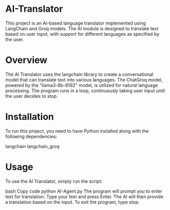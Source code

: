 # AI-Translator

This project is an AI-based language translator implemented using LangChain and Groq models. The AI module is designed to translate text based on user input, with support for different languages as specified by the user.

# Overview

The AI Translator uses the langchain library to create a conversational model that can translate text into various languages. The ChatGroq model, powered by the "llama3-8b-8192" model, is utilized for natural language processing. The program runs in a loop, continuously taking user input until the user decides to stop.

# Installation

To run this project, you need to have Python installed along with the following dependencies:

langchain
langchain_groq

# Usage
To use the AI Translator, simply run the script:

bash
Copy code
python AI-Agent.py
The program will prompt you to enter text for translation. Type your text and press Enter. The AI will then provide a translation based on the input. To exit the program, type stop.
